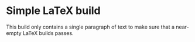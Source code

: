 # Simple LaTeX build

This build only contains a single paragraph of text to make sure that a
near-empty LaTeX builds passes.
